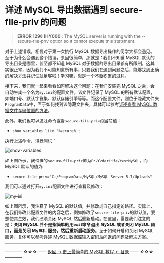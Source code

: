 # 详述 MySQL 导出数据遇到 secure-file-priv 的问题

> **ERROR 1290 (HY000)**: The MySQL server is running with the --secure-file-priv option so it cannot execute this statement.

对于上述错误，相信对于第一次执行 MySQL 数据导出操作的同学大都会遇见。至于为什么会遇到这个错误，原因很简单，那就是：我们不知道 MySQL 默认的导出目录是哪里，甚至都不知道 MySQL 对于数据的导出目录都有所限制。这其实很正常，因为我们不可能知道所有事，只要我们在遇到问题之后，能够找到正确的解决方法并记住就足够啦！学习嘛，就是一个不断积累的过程。

接下来，我们就一起来看看如何解决这个问题：在我们安装完 MySQL 之后，会自动生成一个名为`my.ini`的配置文件，该文件记录了 MySQL 的所有默认配置，如端口号、默认字符集、默认存储引擎等等。而这个配置文件，则位于隐藏文件夹`ProgramData`中，至于如何找到该隐藏文件夹，具体可以参考[详述查看 MySQL 数据文件存储位置的方法](https://github.com/guobinhit/mysql-tutorial/blob/master/articles/datafile.md)。

此外，我们也可以通过命令查看`secure-file-priv`的当前值：

- `show variables like '%secure%';`

执行上述命令，进行测试：

![show-variables](https://github.com/guobinhit/mysql-tutorial/blob/master/images/secure/show-variables.png)

如上图所示，我设置的`secure-file-priv`值为`D:/CoderLife/testMySQL`，而 MySQL 默认的值为:

- `secure-file-priv="C:/ProgramData/MySQL/MySQL Server 5.7/Uploads"`

我们可以通过打开`my.ini`配置文件进行查看及修改：

![my-ini](https://github.com/guobinhit/mysql-tutorial/blob/master/images/secure/my-ini.png)

如上图所示，我注释了 MySQL 的默认值，并修改成自己指定的路径。实际上，在我们修改此配置文件的内容之后，例如修改了`secure-file-priv`的默认值，要想使其生效，我们必须关闭 MySQL 然后重新启动。在这里，需要我们注意的是：**关闭 MySQL 并不是指简单的用`exit`命令退出 MySQL 或者关闭 MySQL 窗口，而是关闭 MySQL 服务，然后重新启动服务**。至于如何开启和关闭 MySQL 服务，具体可以参考[详述 MySQL 数据库输入密码后闪退的问题及解决方案](https://github.com/guobinhit/mysql-tutorial/blob/master/articles/resovle-method.md)。


----------
———— ☆☆☆ —— [返回 -> 史上最简单的 MySQL 教程 <- 目录](https://github.com/guobinhit/mysql-tutorial/blob/master/README.md) —— ☆☆☆ ————




